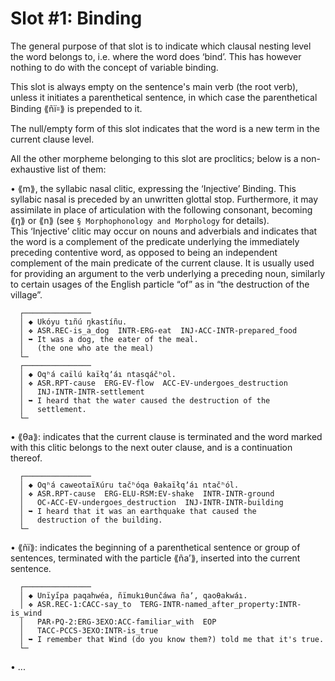 # Slot #1: Binding
  
The general purpose of that slot is to indicate which clausal nesting level the word belongs to, i.e. where the word does ‘bind’. This has however nothing to do with the concept of variable binding.  
  
This slot is always empty on the sentence's main verb (the root verb), unless it initiates a parenthetical sentence, in which case the parenthetical Binding ⟪ñï꞊⟫ is prepended to it.  
  
The null/empty form of this slot indicates that the word is a new term in the current clause level.  
  
All the other morpheme belonging to this slot are proclitics; below is a non-exhaustive list of them:  
  
  • ⟪m⟫, the syllabic nasal clitic, expressing the ‘Injective’ Binding. This syllabic nasal is preceded by an unwritten glottal stop. Furthermore, it may assimilate in place of articulation with the following consonant, becoming ⟪ŋ⟫ or ⟪n⟫ (see `§ Morphophonology and Morphology` for details).  
  This ‘Injective’ clitic may occur on nouns and adverbials and indicates that the word is a complement of the predicate underlying the immediately preceding contentive word, as opposed to being an independent complement of the main predicate of the current clause. It is usually used for providing an argument to the verb underlying a preceding noun, similarly to certain usages of the English particle “of” as in “the destruction of the village”.    

```  
  ┌───────────────  
  │ ◆ Ukóyu tıñú ŋkastíñu.  
  │ ❖ ASR.REC-is_a_dog  INTR-ERG-eat  INJ꞊ACC-INTR-prepared_food  
  │ ➥ It was a dog, the eater of the meal.
  │   (the one who ate the meal)  
  └─  
  ┌───────────────  
  │ ◆ Oqʰá caïlú kaïłqʼáı ntasqáčʰol.  
  │ ❖ ASR.RPT-cause  ERG-EV-flow  ACC-EV-undergoes_destruction
  │   INJ꞊INTR-INTR-settlement  
  │ ➥ I heard that the water caused the destruction of the
  │   settlement.  
  └─  
```  

  • ⟪θa⟫: indicates that the current clause is terminated and the word marked with this clitic belongs to the next outer clause, and is a continuation thereof.  

```
  ┌───────────────  
  │ ◆ Oqʰá caweotaïƛúru tačʰóqa θakaïłqʼáı ntačʰól.  
  │ ❖ ASR.RPT-cause  ERG-ELU-RSM:EV-shake  INTR-INTR-ground
  │   OC꞊ACC-EV-undergoes_destruction  INJ꞊INTR-INTR-building 
  │ ➥ I heard that it was an earthquake that caused the
  │   destruction of the building.  
  └─  
```
  • ⟪ñï⟫: indicates the beginning of a parenthetical sentence or group of sentences, terminated with the particle ⟪ñaʼ⟫, inserted into the current sentence.
  
```
  ┌───────────────  
  │ ◆ Unïyı̋pa paqahwéa, ñïmukıθunčáwa ñaʼ, qaoθakwáı.
  │ ❖ ASR.REC-1:CACC-say_to  TERG-INTR-named_after_property:INTR-is_wind
  │   PAR꞊PQ-2:ERG-3EXO:ACC-familiar_with  EOP
  │   TACC-PCCS-3EXO:INTR-is_true
  │ ➥ I remember that Wind (do you know them?) told me that it's true.
  └─  
```

  • ...  
  
